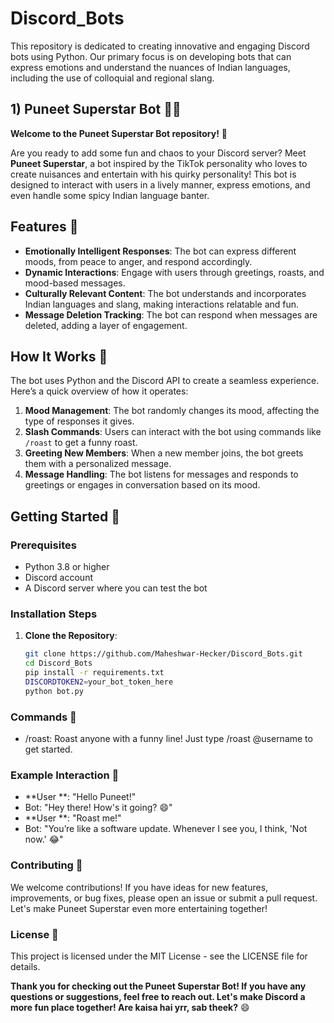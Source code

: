 # Discord_Bots
This repository is dedicated to creating innovative and engaging Discord bots using Python. Our primary focus is on developing bots that can express emotions and understand the nuances of Indian languages, including the use of colloquial and regional slang.
## 1) Puneet Superstar Bot 🤖✨

**Welcome to the Puneet Superstar Bot repository!** 🎉

Are you ready to add some fun and chaos to your Discord server? Meet **Puneet Superstar**, a bot inspired by the TikTok personality who loves to create nuisances and entertain with his quirky personality! This bot is designed to interact with users in a lively manner, express emotions, and even handle some spicy Indian language banter. 

## Features 🌟
- **Emotionally Intelligent Responses**: The bot can express different moods, from peace to anger, and respond accordingly.
- **Dynamic Interactions**: Engage with users through greetings, roasts, and mood-based messages.
- **Culturally Relevant Content**: The bot understands and incorporates Indian languages and slang, making interactions relatable and fun.
- **Message Deletion Tracking**: The bot can respond when messages are deleted, adding a layer of engagement.

## How It Works 🔧
The bot uses Python and the Discord API to create a seamless experience. Here’s a quick overview of how it operates:

1. **Mood Management**: The bot randomly changes its mood, affecting the type of responses it gives.
2. **Slash Commands**: Users can interact with the bot using commands like `/roast` to get a funny roast.
3. **Greeting New Members**: When a new member joins, the bot greets them with a personalized message.
4. **Message Handling**: The bot listens for messages and responds to greetings or engages in conversation based on its mood.

## Getting Started 🚀

### Prerequisites
- Python 3.8 or higher
- Discord account
- A Discord server where you can test the bot

### Installation Steps
1. **Clone the Repository**:
   ```bash
   git clone https://github.com/Maheshwar-Hecker/Discord_Bots.git
   cd Discord_Bots
   pip install -r requirements.txt
   DISCORDTOKEN2=your_bot_token_here
   python bot.py
 ### Commands 📝
- /roast: Roast anyone with a funny line! Just type /roast @username to get started.
  
### **Example Interaction** 💬
- **User **: "Hello Puneet!"
- Bot: "Hey there! How's it going? 😄"
- **User **: "Roast me!"
- Bot: "You’re like a software update. Whenever I see you, I think, 'Not now.' 😂"
  
### **Contributing** 🤝
We welcome contributions! If you have ideas for new features, improvements, or bug fixes, please open an issue or submit a pull request. Let's make Puneet Superstar even more entertaining together!

### **License** 📄
This project is licensed under the MIT License - see the LICENSE file for details.

**Thank you for checking out the Puneet Superstar Bot! If you have any questions or suggestions, feel free to reach out. Let's make Discord a more fun place together! Are kaisa hai yrr, sab theek?** 😄
   

